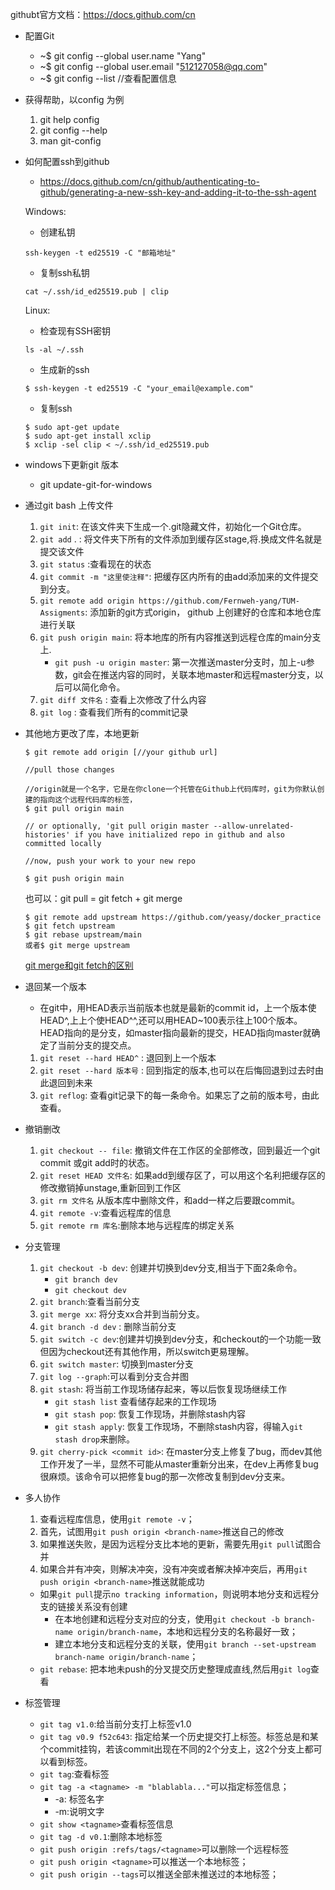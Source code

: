 githubt官方文档：https://docs.github.com/cn
- 配置Git
   - ~$ git config --global user.name "Yang"
   - ~$ git config --global user.email "512127058@qq.com"
   - ~$ git config --list   //查看配置信息
   
- 获得帮助，以config 为例
   1. git help config
   2. git config --help
   3. man git-config
   
- 如何配置ssh到github
   - https://docs.github.com/cn/github/authenticating-to-github/generating-a-new-ssh-key-and-adding-it-to-the-ssh-agent
   
   
   Windows:
   - 创建私钥
   ```
   ssh-keygen -t ed25519 -C "邮箱地址"
   ```
   - 复制ssh私钥
   ```
   cat ~/.ssh/id_ed25519.pub | clip
   ```
   Linux:
   - 检查现有SSH密钥
   ```
   ls -al ~/.ssh
   ```
   - 生成新的ssh
   ```
   $ ssh-keygen -t ed25519 -C "your_email@example.com"
   ```
   - 复制ssh
   ```
   $ sudo apt-get update
   $ sudo apt-get install xclip
   $ xclip -sel clip < ~/.ssh/id_ed25519.pub
   ```
   
- windows下更新git 版本
   - git update-git-for-windows

- 通过git bash 上传文件
   1. ```git init```:  在该文件夹下生成一个.git隐藏文件，初始化一个Git仓库。
   2. ```git add``` . : 将文件夹下所有的文件添加到缓存区stage,将.换成文件名就是提交该文件
   3. ```git status``` :查看现在的状态
   4. `git commit -m "这里使注释"`: 把缓存区内所有的由add添加来的文件提交到分支。
   5. `git remote add origin https://github.com/Fernweh-yang/TUM-Assigments`: 添加新的git方式origin， github 上创建好的仓库和本地仓库进行关联
   6. `git push origin main`: 将本地库的所有内容推送到远程仓库的main分支上.
       - `git push -u origin master`: 第一次推送master分支时，加上-u参数，git会在推送内容的同时，关联本地master和远程master分支，以后可以简化命令。
   7. `git diff 文件名` : 查看上次修改了什么内容
   8. `git log` : 查看我们所有的commit记录
   
- 其他地方更改了库，本地更新

   ```shell
   $ git remote add origin [//your github url]
   
   //pull those changes
   
   //origin就是一个名字，它是在你clone一个托管在Github上代码库时，git为你默认创建的指向这个远程代码库的标签，
   $ git pull origin main 
   
   // or optionally, 'git pull origin master --allow-unrelated-histories' if you have initialized repo in github and also committed locally
   
   //now, push your work to your new repo
   
   $ git push origin main
   ```

   也可以：git pull = git fetch + git merge

   ```shell
   $ git remote add upstream https://github.com/yeasy/docker_practice
   $ git fetch upstream
   $ git rebase upstream/main 
   或者$ git merge upstream
   ```

   [git merge和git fetch的区别](https://www.jianshu.com/p/f23f72251abc)

- 退回某一个版本
   - 在git中，用HEAD表示当前版本也就是最新的commit id，上一个版本使HEAD^,上上个使HEAD^^,还可以用HEAD~100表示往上100个版本。HEAD指向的是分支，如master指向最新的提交，HEAD指向master就确定了当前分支的提交点。
   1. `git reset --hard HEAD^` : 退回到上一个版本
   2. `git reset --hard 版本号` : 回到指定的版本,也可以在后悔回退到过去时由此退回到未来
   3. `git reflog`: 查看git记录下的每一条命令。如果忘了之前的版本号，由此查看。
   
- 撤销删改
   1. `git checkout -- file`: 撤销文件在工作区的全部修改，回到最近一个git commit 或git add时的状态。
   2. `git reset HEAD 文件名`: 如果add到缓存区了，可以用这个名利把缓存区的修改撤销掉unstage,重新回到工作区 
   3. `git rm 文件名` 从版本库中删除文件，和add一样之后要跟commit。
   4. `git remote -v`:查看远程库的信息
   5. `git remote rm 库名`:删除本地与远程库的绑定关系
   
- 分支管理
   1. `git checkout -b dev`: 创建并切换到dev分支,相当于下面2条命令。
       - `git branch dev`
       - `git checkout dev`
    2. `git branch`:查看当前分支
    3. `git merge xx`: 将分支xx合并到当前分支。
    4. `git branch -d dev` : 删除当前分支
    5. `git switch -c dev`:创建并切换到dev分支，和checkout的一个功能一致但因为checkout还有其他作用，所以switch更易理解。
    6. `git switch master`: 切换到master分支 
    7. `git log --graph`:可以看到分支合并图
    8. `git stash`: 将当前工作现场储存起来，等以后恢复现场继续工作
       - `git stash list` 查看储存起来的工作现场
       - `git stash pop`: 恢复工作现场，并删除stash内容
       - `git stash apply`: 恢复工作现场，不删除stash内容，得输入`git stash drop`来删除。
    9. `git cherry-pick <commit id>`: 在master分支上修复了bug，而dev其他工作开发了一半，显然不可能从master重新分出来，在dev上再修复bug很麻烦。该命令可以把修复bug的那一次修改复制到dev分支来。
   
- 多人协作
   1. 查看远程库信息，使用`git remote -v`；
   2. 首先，试图用`git push origin <branch-name>`推送自己的修改
   3. 如果推送失败，是因为远程分支比本地的更新，需要先用`git pull`试图合并
   4. 如果合并有冲突，则解决冲突，没有冲突或者解决掉冲突后，再用`git push origin <branch-name>`推送就能成功
   - 如果`git pull`提示`no tracking information`，则说明本地分支和远程分支的链接关系没有创建
       - 在本地创建和远程分支对应的分支，使用`git checkout -b branch-name origin/branch-name`，本地和远程分支的名称最好一致；
       - 建立本地分支和远程分支的关联，使用`git branch --set-upstream branch-name origin/branch-name`；
   - `git rebase`: 把本地未push的分叉提交历史整理成直线,然后用`git log`查看
   
- 标签管理
   - `git tag v1.0`:给当前分支打上标签v1.0
   - `git tag v0.9 f52c643`: 指定给某一个历史提交打上标签。标签总是和某个commit挂钩，若该commit出现在不同的2个分支上，这2个分支上都可以看到标签。
   - `git tag`:查看标签
   - `git tag -a <tagname> -m "blablabla..."`可以指定标签信息；
      - -a: 标签名字
      - -m:说明文字 
   - `git show <tagname>`查看标签信息
   - `git tag -d v0.1`:删除本地标签
   - `git push origin :refs/tags/<tagname>`可以删除一个远程标签
   - `git push origin <tagname>`可以推送一个本地标签；
   - `git push origin --tags`可以推送全部未推送过的本地标签；
